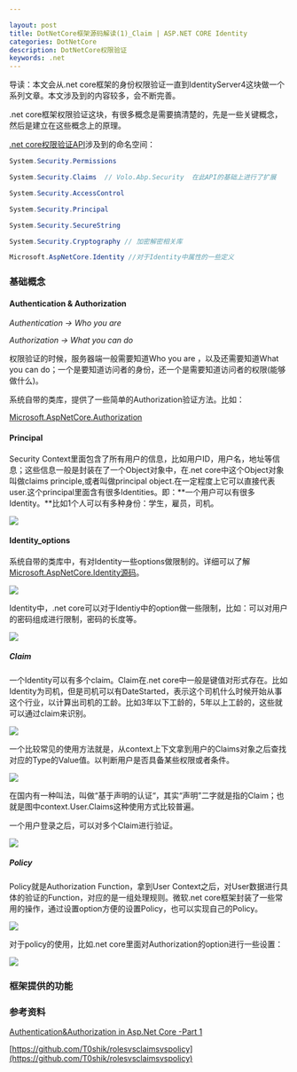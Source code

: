 ```yaml
---

layout: post
title: DotNetCore框架源码解读(1)_Claim | ASP.NET CORE Identity
categories: DotNetCore
description: DotNetCore权限验证
keywords: .net
---
```


导读：本文会从.net core框架的身份权限验证一直到IdentityServer4这块做一个系列文章。本文涉及到的内容较多，会不断完善。

.net core框架权限验证这块，有很多概念是需要搞清楚的，先是一些关键概念，然后是建立在这些概念上的原理。

[.net core权限验证API](https://source.dot.net/#q=System.Security)涉及到的命名空间：

````c#
System.Security.Permissions

System.Security.Claims  // Volo.Abp.Security  在此API的基础上进行了扩展

System.Security.AccessControl

System.Security.Principal

System.Security.SecureString

System.Security.Cryptography // 加密解密相关库

Microsoft.AspNetCore.Identity //对于Identity中属性的一些定义
````





### 基础概念

#### Authentication & Authorization

*Authentication → Who you are*

*Authorization → What you can do*

权限验证的时候，服务器端一般需要知道Who you are ，以及还需要知道What you can do；一个是要知道访问者的身份，还一个是需要知道访问者的权限(能够做什么)。

系统自带的类库，提供了一些简单的Authorization验证方法。比如：

[Microsoft.AspNetCore.Authorization](https://source.dot.net/#Microsoft.AspNetCore.Authorization/AuthorizeAttribute.cs,ce39c167c3cf6799,references)



#### Principal

Security Context里面包含了所有用户的信息，比如用户ID，用户名，地址等信息；这些信息一般是封装在了一个Object对象中，在.net core中这个Object对象叫做claims principle,或者叫做principal object.在一定程度上它可以直接代表user.这个principal里面含有很多Identities。即：**一个用户可以有很多Identity。**比如1个人可以有多种身份：学生，雇员，司机。

<img src="https://cs-cn.top/images/posts/Identity27182.png"/>



#### Identity_options

系统自带的类库中，有对Identity一些options做限制的。详细可以了解[Microsoft.AspNetCore.Identity源码](https://source.dot.net/#Microsoft.Extensions.Identity.Core/IdentityOptions.cs,c4d151da9fa86f53)。

<img src="https://cs-cn.top/images/posts/IdentityOptions59.png"/>

Identity中，.net core可以对于Identiy中的option做一些限制，比如：可以对用户的密码组成进行限制，密码的长度等。

<img src="https://cs-cn.top/images/posts/Identity5498.png"/>



##### Claim

一个Identity可以有多个claim。Claim在.net core中一般是键值对形式存在。比如Identity为司机，但是司机可以有DateStarted，表示这个司机什么时候开始从事这个行业，以计算出司机的工龄。比如3年以下工龄的，5年以上工龄的，这些就可以通过claim来识别。

<img src="https://cs-cn.top/images/posts/claims3858.png"/>

一个比较常见的使用方法就是，从context上下文拿到用户的Claims对象之后查找对应的Type的Value值。以判断用户是否具备某些权限或者条件。

<img src="https://cs-cn.top/images/posts/claim485.png"/>

在国内有一种叫法，叫做“基于声明的认证“，其实“声明”二字就是指的Claim；也就是图中context.User.Claims这种使用方式比较普遍。

一个用户登录之后，可以对多个Claim进行验证。

<img src="https://cs-cn.top/images/posts/claim27357.png"/>



##### Policy

Policy就是Authorization Function，拿到User Context之后，对User数据进行具体的验证的Function，对应的是一组处理规则。微软.net core框架封装了一些常用的操作，通过设置option方便的设置Policy，也可以实现自己的Policy。

<img src="https://cs-cn.top/images/posts/Policy0981.png"/>

对于policy的使用，比如.net core里面对Authorization的option进行一些设置：

<img src="https://cs-cn.top/images/posts/policy4940.png"/>

### 框架提供的功能



### 参考资料

[Authentication&Authorization in Asp.Net Core -Part 1](https://medium.com/c-sharp-progarmming/authentication-and-authorization-in-asp-net-core-part-1-188866c4115e)

[https://github.com/T0shik/rolesvsclaimsvspolicy](https://github.com/T0shik/rolesvsclaimsvspolicy)

